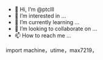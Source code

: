 - 👋 Hi, I’m @ptclll
- 👀 I’m interested in ...
- 🌱 I’m currently learning ...
- 💞️ I’m looking to collaborate on ...
- 📫 How to reach me ...

<!---
ptclll/ptclll is a ✨ special ✨ repository because its `README.md` (this file) appears on your GitHub profile.
You can click the Preview link to take a look at your changes.
--->
import machine，utime，max7219，

